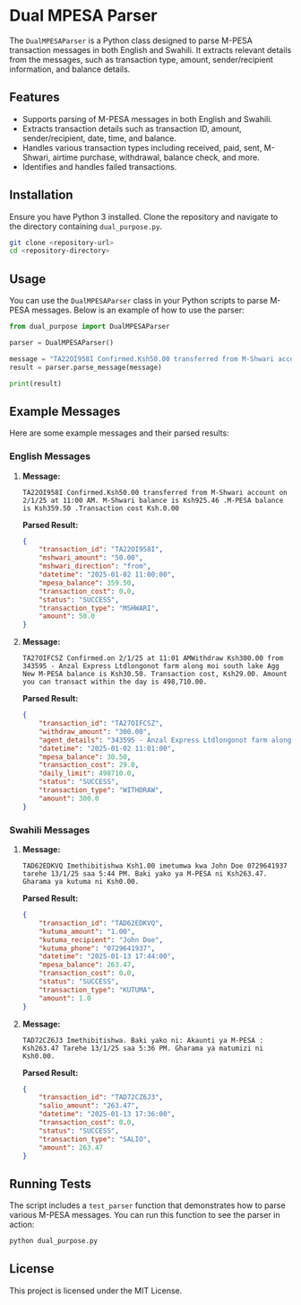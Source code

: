 # Dual MPESA Parser

The `DualMPESAParser` is a Python class designed to parse M-PESA transaction messages in both English and Swahili. It extracts relevant details from the messages, such as transaction type, amount, sender/recipient information, and balance details.

## Features

- Supports parsing of M-PESA messages in both English and Swahili.
- Extracts transaction details such as transaction ID, amount, sender/recipient, date, time, and balance.
- Handles various transaction types including received, paid, sent, M-Shwari, airtime purchase, withdrawal, balance check, and more.
- Identifies and handles failed transactions.

## Installation

Ensure you have Python 3 installed. Clone the repository and navigate to the directory containing `dual_purpose.py`.

```bash
git clone <repository-url>
cd <repository-directory>
```

## Usage

You can use the `DualMPESAParser` class in your Python scripts to parse M-PESA messages. Below is an example of how to use the parser:

```python
from dual_purpose import DualMPESAParser

parser = DualMPESAParser()

message = "TA22OI958I Confirmed.Ksh50.00 transferred from M-Shwari account on 2/1/25 at 11:00 AM. M-Shwari balance is Ksh925.46 .M-PESA balance is Ksh359.50 .Transaction cost Ksh.0.00"
result = parser.parse_message(message)

print(result)
```

## Example Messages

Here are some example messages and their parsed results:

### English Messages

1. **Message:**
   ```
   TA22OI958I Confirmed.Ksh50.00 transferred from M-Shwari account on 2/1/25 at 11:00 AM. M-Shwari balance is Ksh925.46 .M-PESA balance is Ksh359.50 .Transaction cost Ksh.0.00
   ```

   **Parsed Result:**
   ```json
   {
       "transaction_id": "TA22OI958I",
       "mshwari_amount": "50.00",
       "mshwari_direction": "from",
       "datetime": "2025-01-02 11:00:00",
       "mpesa_balance": 359.50,
       "transaction_cost": 0.0,
       "status": "SUCCESS",
       "transaction_type": "MSHWARI",
       "amount": 50.0
   }
   ```

2. **Message:**
   ```
   TA27OIFCSZ Confirmed.on 2/1/25 at 11:01 AMWithdraw Ksh300.00 from 343595 - Anzal Express Ltdlongonot farm along moi south lake Agg New M-PESA balance is Ksh30.50. Transaction cost, Ksh29.00. Amount you can transact within the day is 498,710.00.
   ```

   **Parsed Result:**
   ```json
   {
       "transaction_id": "TA27OIFCSZ",
       "withdraw_amount": "300.00",
       "agent_details": "343595 - Anzal Express Ltdlongonot farm along moi south lake Agg",
       "datetime": "2025-01-02 11:01:00",
       "mpesa_balance": 30.50,
       "transaction_cost": 29.0,
       "daily_limit": 498710.0,
       "status": "SUCCESS",
       "transaction_type": "WITHDRAW",
       "amount": 300.0
   }
   ```

### Swahili Messages

1. **Message:**
   ```
   TAD62EDKVQ Imethibitishwa Ksh1.00 imetumwa kwa John Doe 0729641937 tarehe 13/1/25 saa 5:44 PM. Baki yako ya M-PESA ni Ksh263.47. Gharama ya kutuma ni Ksh0.00.
   ```

   **Parsed Result:**
   ```json
   {
       "transaction_id": "TAD62EDKVQ",
       "kutuma_amount": "1.00",
       "kutuma_recipient": "John Doe",
       "kutuma_phone": "0729641937",
       "datetime": "2025-01-13 17:44:00",
       "mpesa_balance": 263.47,
       "transaction_cost": 0.0,
       "status": "SUCCESS",
       "transaction_type": "KUTUMA",
       "amount": 1.0
   }
   ```

2. **Message:**
   ```
   TAD72CZ6J3 Imethibitishwa. Baki yako ni: Akaunti ya M-PESA : Ksh263.47 Tarehe 13/1/25 saa 5:36 PM. Gharama ya matumizi ni Ksh0.00.
   ```

   **Parsed Result:**
   ```json
   {
       "transaction_id": "TAD72CZ6J3",
       "salio_amount": "263.47",
       "datetime": "2025-01-13 17:36:00",
       "transaction_cost": 0.0,
       "status": "SUCCESS",
       "transaction_type": "SALIO",
       "amount": 263.47
   }
   ```

## Running Tests

The script includes a `test_parser` function that demonstrates how to parse various M-PESA messages. You can run this function to see the parser in action:

```bash
python dual_purpose.py
```

## License

This project is licensed under the MIT License.
